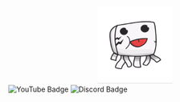 <div id="header" align="center">
  <img src="https://github.com/GhastCraftHD/GhastCraftHD/blob/main/ghast_cut_transparent.gif?raw=true" width="150"/>
</div>
<div id="badges">
  <img src="https://img.shields.io/badge/YouTube-FF0000?logo=youtube&logoColor=white" alt="YouTube Badge"/>
  <img src="https://img.shields.io/badge/Discord-5865F2?logo=discord&logoColor=white" alt="Discord Badge"/>
</div>
